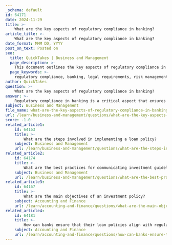 ```yaml
---
_schema: default
id: 64171
date: 2024-11-29
title: >-
    What are the key aspects of regulatory compliance in banking?
article_title: >-
    What are the key aspects of regulatory compliance in banking?
date_format: MMM DD, YYYY
post_on_text: Posted on
seo:
  title: QuickTakes | Business and Management
  page_description: >-
    This document outlines the key aspects of regulatory compliance in banking, highlighting the importance of legal adherence, risk management, anti-money laundering measures, and ongoing monitoring for maintaining the integrity of financial institutions.
  page_keywords: >-
    regulatory compliance, banking, legal requirements, risk management, anti-money laundering, data reporting, internal policies, employee training, resource allocation, ongoing monitoring
author: QuickTakes
question: >-
    What are the key aspects of regulatory compliance in banking?
answer: >-
    Regulatory compliance in banking is a critical aspect that ensures financial institutions operate within legal and ethical boundaries. Here are the key aspects of regulatory compliance in banking:\n\n1. **Legal Requirements**: Banks must establish policies and procedures that meet both local and international compliance regulations. This includes adhering to laws designed to protect the financial system, consumers, and the economy.\n\n2. **Framework Established by Regulatory Bodies**: A comprehensive framework is set by various regulatory bodies at both federal and state levels. This framework addresses numerous regulation and compliance issues, ensuring financial stability, consumer protection, and the prevention of economic crimes.\n\n3. **Risk Management**: Compliance is closely tied to risk management. Banks must implement measures to identify, assess, and mitigate compliance risks, which have become significant concerns for financial institution executives.\n\n4. **Anti-Money Laundering (AML) and Counter Financing of Terrorism (CFT)**: Compliance with AML and CFT regulations is essential. Financial institutions must develop robust systems to detect and report suspicious activities to combat financial crimes.\n\n5. **Data Reporting and Management**: With the complexity of regulatory requirements, banks need efficient systems to compile and report data to regulatory bodies. This includes automating data aggregation and ensuring timely and accurate submissions.\n\n6. **Internal Policies and Procedures**: Banks must develop internal policies that align with regulatory requirements. This includes regular internal audits to monitor compliance and adapt to any changes in regulations.\n\n7. **Training and Awareness**: Continuous training and awareness programs for employees are vital to ensure that all staff understand compliance requirements and the importance of adhering to them.\n\n8. **Collaboration Across Functions**: Ensuring compliance often requires cross-functional collaboration within the bank. This approach helps address all aspects of compliance thoroughly and effectively.\n\n9. **Resource Allocation**: Achieving and maintaining regulatory compliance can be resource-intensive, requiring significant financial investments, human capital, and technology infrastructure.\n\n10. **Ongoing Monitoring and Adaptation**: Regulatory compliance is not a one-time effort; it requires ongoing monitoring of changes in regulations and adapting policies and procedures accordingly.\n\nIn summary, regulatory compliance in banking is a multifaceted process that involves understanding legal requirements, implementing effective risk management strategies, and ensuring that all internal policies align with external regulations. It is essential for safeguarding the integrity of the financial system and maintaining consumer trust.
subject: Business and Management
file_name: what-are-the-key-aspects-of-regulatory-compliance-in-banking.md
url: /learn/business-and-management/questions/what-are-the-key-aspects-of-regulatory-compliance-in-banking
score: -1.0
related_article1:
    id: 64163
    title: >-
        What are the steps involved in implementing a loan policy?
    subject: Business and Management
    url: /learn/business-and-management/questions/what-are-the-steps-involved-in-implementing-a-loan-policy
related_article2:
    id: 64174
    title: >-
        What are the best practices for communicating investment guidelines and strategies?
    subject: Business and Management
    url: /learn/business-and-management/questions/what-are-the-best-practices-for-communicating-investment-guidelines-and-strategies
related_article3:
    id: 64167
    title: >-
        What are the main objectives of an investment policy?
    subject: Accounting and Finance
    url: /learn/accounting-and-finance/questions/what-are-the-main-objectives-of-an-investment-policy
related_article4:
    id: 64181
    title: >-
        How can banks ensure that their loan policies align with regulatory requirements?
    subject: Accounting and Finance
    url: /learn/accounting-and-finance/questions/how-can-banks-ensure-that-their-loan-policies-align-with-regulatory-requirements
---
```


&nbsp;